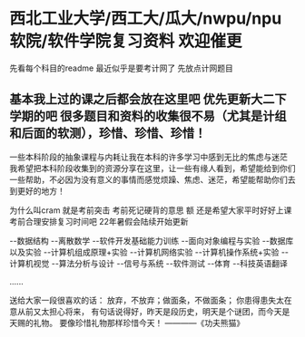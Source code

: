 # 西北工业大学/西工大/瓜大/nwpu/npu软院/软件学院复习资料 欢迎催更

先看每个科目的readme
最近似乎是要考计网了 先放点计网题目

## 基本我上过的课之后都会放在这里吧 优先更新大二下学期的吧 很多题目和资料的收集很不易（尤其是计组和后面的软测），珍惜、珍惜、珍惜！

一些本科阶段的抽象课程与内耗让我在本科的许多学习中感到无比的焦虑与迷茫
我希望把本科阶段收集到的资源分享在这里，让一些有缘人看到，希望能给到你们一些帮助，不必因为没有意义的事情而感觉烦躁、焦虑、迷茫，希望能帮助你们去到更好的地方！

为什么叫cram 就是考前突击 考前死记硬背的意思 额 还是希望大家平时好好上课考前合理安排复习时间吧
22年暑假会陆续开始更新

--数据结构
--离散数学
--软件开发基础能力训练
--面向对象编程与实验
--数据库以及实验
--计算机组成原理+实验
--计算机网络实验
--计算机操作系统+实验
--计算机视觉
--算法分析与设计
--信号与系统
--软件测试
--体育
--科技英语翻译

......


送给大家一段很喜欢的话：
放弃，不放弃；做面条，不做面条；
你患得患失太在意从前又太担心将来，
有句话说得好，昨天是段历史，明天是个谜团，而今天是天赐的礼物。
要像珍惜礼物那样珍惜今天！
              ————《功夫熊猫》
          
